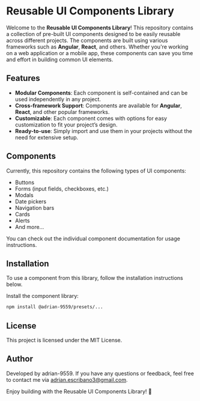# Reusable UI Components Library

Welcome to the **Reusable UI Components Library**! This repository contains a collection of pre-built UI components designed to be easily reusable across different projects. The components are built using various frameworks such as **Angular**, **React**, and others. Whether you're working on a web application or a mobile app, these components can save you time and effort in building common UI elements.

## Features

- **Modular Components**: Each component is self-contained and can be used independently in any project.
- **Cross-framework Support**: Components are available for **Angular**, **React**, and other popular frameworks.
- **Customizable**: Each component comes with options for easy customization to fit your project’s design.
- **Ready-to-use**: Simply import and use them in your projects without the need for extensive setup.

## Components

Currently, this repository contains the following types of UI components:

- Buttons
- Forms (input fields, checkboxes, etc.)
- Modals
- Date pickers
- Navigation bars
- Cards
- Alerts
- And more...

You can check out the individual component documentation for usage instructions.

## Installation

To use a component from this library, follow the installation instructions below.

Install the component library:

   ```bash
   npm install @adrian-9559/presets/...
   ```

## License

This project is licensed under the MIT License.

## Author

Developed by adrian-9559. If you have any questions or feedback, feel free to contact me via adrian.escribano3@gmail.com.

Enjoy building with the Reusable UI Components Library! 🎉
